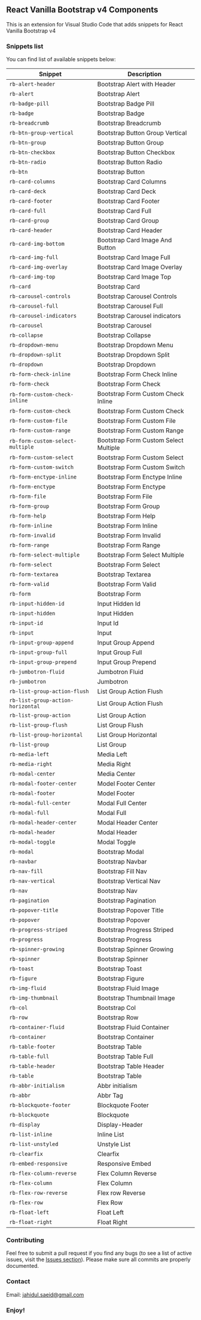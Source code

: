 ## React Vanilla Bootstrap v4 Components

This is an extension for Visual Studio Code that adds snippets for React Vanilla Bootstrap v4

### Snippets list

You can find list of available snippets below:

| Snippet                         | Description                                |
| --------------------            | ------------------------------------------ |
| `rb-alert-header`               | Bootstrap Alert with Header                |
| `rb-alert`                      | Bootstrap Alert                            |
| `rb-badge-pill`                 | Bootstrap Badge Pill                       |
| `rb-badge`                      | Bootstrap Badge                            |
| `rb-breadcrumb`                 | Bootstrap Breadcrumb                       |
| `rb-btn-group-vertical`         | Bootstrap Button Group Vertical            |
| `rb-btn-group`                  | Bootstrap Button Group                     |
| `rb-btn-checkbox`               | Bootstrap Button Checkbox                  |
| `rb-btn-radio`                  | Bootstrap Button Radio                     |
| `rb-btn`                        | Bootstrap Button                           |
| `rb-card-columns`               | Bootstrap Card Columns                     |
| `rb-card-deck`                  | Bootstrap Card Deck                        |
| `rb-card-footer`                | Bootstrap Card Footer                      |
| `rb-card-full`                  | Bootstrap Card Full                        |
| `rb-card-group`                 | Bootstrap Card Group                       |
| `rb-card-header`                | Bootstrap Card Header                      |
| `rb-card-img-bottom`            | Bootstrap Card Image And Button            |
| `rb-card-img-full`              | Bootstrap Card Image Full                  |
| `rb-card-img-overlay`           | Bootstrap Card Image Overlay               |
| `rb-card-img-top`               | Bootstrap Card Image Top                   |
| `rb-card`                       | Bootstrap Card                             |
| `rb-carousel-controls`          | Bootstrap Carousel Controls                |
| `rb-carousel-full`              | Bootstrap Carousel Full                    |
| `rb-carousel-indicators`        | Bootstrap Carousel indicators              |
| `rb-carousel`                   | Bootstrap Carousel                         |
| `rb-collapse`                   | Bootstrap Collapse                         |
| `rb-dropdown-menu`              | Bootstrap Dropdown Menu                    |
| `rb-dropdown-split`             | Bootstrap Dropdown Split                   |
| `rb-dropdown`                   | Bootstrap Dropdown                         |
| `rb-form-check-inline`          | Bootstrap Form Check Inline                |
| `rb-form-check`                 | Bootstrap Form Check                       |
| `rb-form-custom-check-inline`   | Bootstrap Form Custom Check Inline         |
| `rb-form-custom-check`          | Bootstrap Form Custom Check                |
| `rb-form-custom-file`           | Bootstrap Form Custom File                 |
| `rb-form-custom-range`          | Bootstrap Form Custom Range                |
| `rb-form-custom-select-multiple`| Bootstrap Form Custom Select Multiple      |
| `rb-form-custom-select`         | Bootstrap Form Custom Select               |
| `rb-form-custom-switch`         | Bootstrap Form Custom Switch               |
| `rb-form-enctype-inline`        | Bootstrap Form Enctype Inline              |
| `rb-form-enctype`               | Bootstrap Form Enctype                     |
| `rb-form-file`                  | Bootstrap Form File                        |
| `rb-form-group`                 | Bootstrap Form Group                       |
| `rb-form-help`                  | Bootstrap Form Help                        |
| `rb-form-inline`                | Bootstrap Form Inline                      |
| `rb-form-invalid`               | Bootstrap Form Invalid                     |
| `rb-form-range`                 | Bootstrap Form Range                       |
| `rb-form-select-multiple`       | Bootstrap Form Select Multiple             |
| `rb-form-select`                | Bootstrap Form Select                      |
| `rb-form-textarea`              | Bootstrap Textarea                         |
| `rb-form-valid`                 | Bootstrap Form Valid                       |
| `rb-form`                       | Bootstrap Form                             |
| `rb-input-hidden-id`            | Input Hidden Id                            |
| `rb-input-hidden`               | Input Hidden                               |
| `rb-input-id`                   | Input Id                                   |
| `rb-input`                      | Input                                      |
| `rb-input-group-append`         | Input Group Append                         |
| `rb-input-group-full`           | Input Group Full                           |
| `rb-input-group-prepend`        | Input Group Prepend                        |
| `rb-jumbotron-fluid`            | Jumbotron Fluid                            |
| `rb-jumbotron`                  | Jumbotron                                  |
| `rb-list-group-action-flush`    | List Group Action Flush                    |
| `rb-list-group-action-horizontal`| List Group Action Flush                   |
| `rb-list-group-action`          | List Group Action                          |
| `rb-list-group-flush`           | List Group Flush                           |
| `rb-list-group-horizontal`      | List Group Horizontal                      |
| `rb-list-group`                 | List Group                                 |
| `rb-media-left`                 | Media Left                                 |
| `rb-media-right`                | Media Right                                |
| `rb-modal-center`               | Media Center                               |
| `rb-modal-footer-center`        | Model Footer Center                        |
| `rb-modal-footer`               | Model Footer                               |
| `rb-modal-full-center`          | Modal Full Center                          |
| `rb-modal-full`                 | Modal Full                                 |
| `rb-modal-header-center`        | Modal Header Center                        |
| `rb-modal-header`               | Modal Header                               |
| `rb-modal-toggle`               | Modal Toggle                               |
| `rb-modal`                      | Bootstrap Modal                            |
| `rb-navbar`                     | Bootstrap Navbar                           |
| `rb-nav-fill`                   | Bootstrap Fill Nav                         |
| `rb-nav-vertical`               | Bootstrap Vertical Nav                     |
| `rb-nav`                        | Bootstrap Nav                            |
| `rb-pagination`                 | Bootstrap Pagination                       |
| `rb-popover-title`              | Bootstrap Popover Title                    |
| `rb-popover`                    | Bootstrap Popover                          |
| `rb-progress-striped`           | Bootstrap Progress Striped                 |
| `rb-progress`                   | Bootstrap Progress                         |
| `rb-spinner-growing`            | Bootstrap Spinner Growing                  |
| `rb-spinner`                    | Bootstrap Spinner                          |
| `rb-toast`                      | Bootstrap Toast                            |
| `rb-figure`                     | Bootstrap Figure                           |
| `rb-img-fluid`                  | Bootstrap Fluid Image                      |
| `rb-img-thumbnail`              | Bootstrap Thumbnail Image                  |
| `rb-col`                        | Bootstrap Col                              |
| `rb-row`                        | Bootstrap Row                              |
| `rb-container-fluid`            | Bootstrap Fluid Container                  |
| `rb-container`                  | Bootstrap Container                        |
| `rb-table-footer`               | Bootstrap Table                            |
| `rb-table-full`                 | Bootstrap Table Full                       |
| `rb-table-header`               | Bootstrap Table Header                     |
| `rb-table`                      | Bootstrap Table                            |
| `rb-abbr-initialism`            | Abbr initialism                            |
| `rb-abbr`                       | Abbr Tag                                   |
| `rb-blockquote-footer`          | Blockquote Footer                          |
| `rb-blockquote`                 | Blockquote                                 |
| `rb-display`                    | Display-Header                             |
| `rb-list-inline`                | Inline List                                |
| `rb-list-unstyled`              | Unstyle List                               |
| `rb-clearfix`                   | Clearfix                                   |
| `rb-embed-responsive`           | Responsive Embed                           |
| `rb-flex-column-reverse`        | Flex Column Reverse                        |
| `rb-flex-column`                | Flex Column                                |
| `rb-flex-row-reverse`           | Flex row Reverse                           |
| `rb-flex-row`                   | Flex Row                                   |
| `rb-float-left`                 | Float Left                                 |
| `rb-float-right`                | Float Right                                |

### Contributing
Feel free to submit a pull request if you find any bugs (to see a list of active issues, visit the [Issues section](https://github.com/Zaczero/bootstrap-v4-snippets/issues)).
Please make sure all commits are properly documented.


### Contact

 Email: [jahidul.saeid@gmail.com](mailto:jahdiul.saeid@gmail.com)

### **Enjoy!**